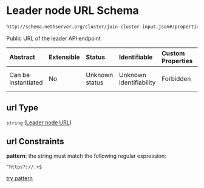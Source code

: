 # Leader node URL Schema

```txt
http://schema.nethserver.org/cluster/join-cluster-input.json#/properties/url
```

Public URL of the leader API endpoint

| Abstract            | Extensible | Status         | Identifiable            | Custom Properties | Additional Properties | Access Restrictions | Defined In                                                                          |
| :------------------ | :--------- | :------------- | :---------------------- | :---------------- | :-------------------- | :------------------ | :---------------------------------------------------------------------------------- |
| Can be instantiated | No         | Unknown status | Unknown identifiability | Forbidden         | Allowed               | none                | [join-cluster-input.json\*](cluster/join-cluster-input.json "open original schema") |

## url Type

`string` ([Leader node URL](join-cluster-input-properties-leader-node-url.md))

## url Constraints

**pattern**: the string must match the following regular expression:&#x20;

```regexp
^https?://.+$
```

[try pattern](https://regexr.com/?expression=%5Ehttps%3F%3A%2F%2F.%2B%24 "try regular expression with regexr.com")
